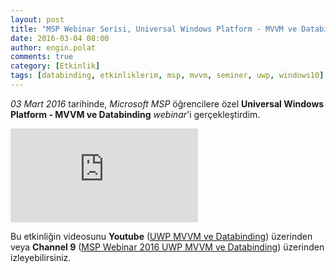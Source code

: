 ```yaml
---
layout: post
title: "MSP Webinar Serisi, Universal Windows Platform - MVVM ve Databinding, Mart 2016"
date: 2016-03-04 08:00
author: engin.polat
comments: true
category: [Etkinlik]
tags: [databinding, etkinliklerim, msp, mvvm, seminer, uwp, windows10]
---
```

*03 Mart 2016* tarihinde, *Microsoft MSP* öğrencilere özel **Universal Windows Platform - MVVM ve Databinding** *webinar*'i gerçekleştirdim.

<div class="embed-responsive embed-responsive-16by9"><iframe class="embed-responsive-item" src="https://www.youtube.com/embed/https://www.youtube.com/watch?v=Uwq9p-j84Cs" frameborder="0" allowfullscreen></iframe></div>

Bu etkinliğin videosunu **Youtube** (<a href="https://www.youtube.com/watch?v=Uwq9p-j84Cs" target="_blank">UWP MVVM ve Databinding</a>) üzerinden veya **Channel 9** (<a href="https://channel9.msdn.com/Blogs/MVP-Windows-Dev/MSP-Webinar-2016-UWP-MVVM-ve-Databinding" target="_blank">MSP Webinar 2016 UWP MVVM ve Databinding</a>) üzerinden izleyebilirsiniz.